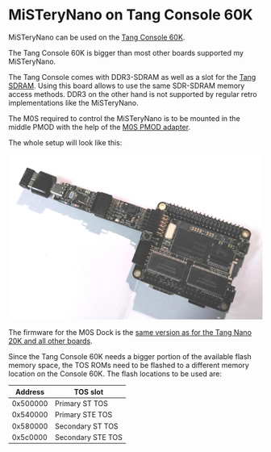 # MiSTeryNano on Tang Console 60K

MiSTeryNano can be used on the [Tang Console 60K](https://wiki.sipeed.com/hardware/en/tang/tang-console/mega-console.html).

The Tang Console 60K is bigger than most other boards supported my
MiSTeryNano.

The Tang Console comes with DDR3-SDRAM as well as a slot for the [Tang
SDRAM](https://wiki.sipeed.com/hardware/en/tang/tang-PMOD/FPGA_PMOD.html#TANG_SDRAM). Using
this board allows to use the same SDR-SDRAM memory access
methods. DDR3 on the other hand is not supported by regular retro
implementations like the MiSTeryNano.

The M0S required to control the MiSTeryNano is to be mounted in the
middle PMOD with the help of the [M0S PMOD adapter](board/m0s_pmod).

The whole setup will look like this:

![MiSTeryNano on TM138K](board/m0s_pmod/m0s_pmod_tc60k.jpg)

The firmware for the M0S Dock is the [same version as for the Tang
Nano 20K and all other boards](https://github.com/harbaum/FPGA-Companion).

Since the Tang Console 60K needs a bigger portion of the available flash
memory space, the TOS ROMs need to be flashed to a different memory location
on the Console 60K. The flash locations to be used are:

| Address | TOS slot  |
|---------|-----------|
| 0x500000 | Primary ST TOS |
| 0x540000 | Primary STE TOS |
| 0x580000 | Secondary ST TOS |
| 0x5c0000 | Secondary STE TOS |
